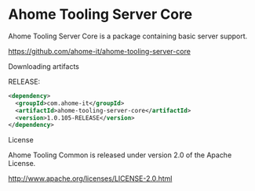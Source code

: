 Ahome Tooling Server Core
======

Ahome Tooling Server Core is a package containing basic server support.

https://github.com/ahome-it/ahome-tooling-server-core

Downloading artifacts

RELEASE:

```xml
<dependency>
  <groupId>com.ahome-it</groupId>
  <artifactId>ahome-tooling-server-core</artifactId>
  <version>1.0.105-RELEASE</version>
</dependency>
```

License

Ahome Tooling Common is released under version 2.0 of the Apache License.

http://www.apache.org/licenses/LICENSE-2.0.html
